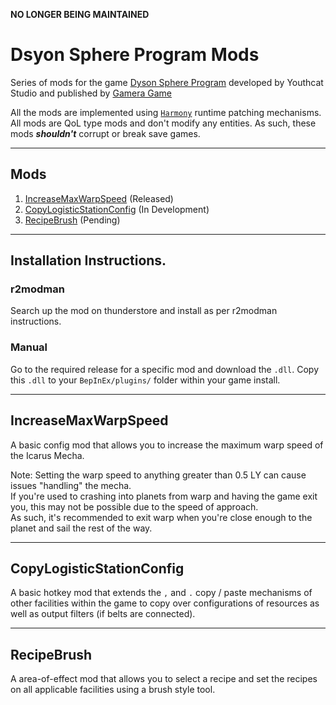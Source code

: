 **NO LONGER BEING MAINTAINED**

# Dsyon Sphere Program Mods

Series of mods for the game [Dyson Sphere Program](https://store.steampowered.com/app/1366540/Dyson_Sphere_Program/) developed by Youthcat Studio and published by [Gamera Game](https://www.gameragame.com/)

All the mods are implemented using [`Harmony`](https://harmony.pardeike.net/articles/intro.html) runtime patching mechanisms.  
All mods are QoL type mods and don't modify any entities. As such, these mods **_shouldn't_** corrupt or break save games.

---

## Mods
1. [IncreaseMaxWarpSpeed](#IncreaseMaxWarpSpeed) (Released)
2. [CopyLogisticStationConfig](#CopyLogisticStationConfig) (In Development)
3. [RecipeBrush](#RecipeBrush) (Pending)

---

## Installation Instructions.

### r2modman
Search up the mod on thunderstore and install as per r2modman instructions.

### Manual
Go to the required release for a specific mod and download the `.dll`.
Copy this `.dll` to your `BepInEx/plugins/` folder within your game install.

---

## IncreaseMaxWarpSpeed

A basic config mod that allows you to increase the maximum warp speed of the Icarus Mecha.

Note: Setting the warp speed to anything greater than 0.5 LY can cause issues "handling" the mecha.  
If you're used to crashing into planets from warp and having the game exit you, this may not be possible due to the speed of approach.  
As such, it's recommended to exit warp when you're close enough to the planet and sail the rest of the way.

---

## CopyLogisticStationConfig

A basic hotkey mod that extends the `,` and `.` copy / paste mechanisms of other facilities within the game to copy over configurations of resources as well as output filters (if belts are connected).

---

## RecipeBrush

A area-of-effect mod that allows you to select a recipe and set the recipes on all applicable facilities using a brush style tool.
